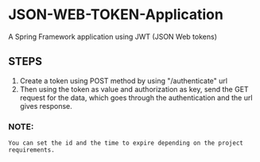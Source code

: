 # JSON-WEB-TOKEN-Application
A Spring Framework application using JWT (JSON Web tokens)

## STEPS
1. Create a token using POST method by using "/authenticate" url
2. Then using the token as value and authorization as key, send the GET request for the data, which goes through the authentication and the url gives response.

### NOTE:
    You can set the id and the time to expire depending on the project requirements.
